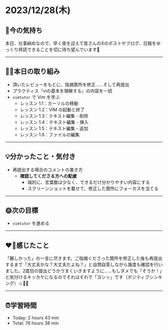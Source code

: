 # 2023/12/28(木)
## 🕺今の気持ち
本日、仕事納めなので、早く夜を迎えて皆さんのXのポストやブログ、日報をゆっくり拝読できることを切に待ち望んでいます🥹

---

## ✍🏻本日の取り組み
- 頂いたレビューをもとに、指摘箇所を修正......そして再提出
- プラクティス『viの基本を理解する』の内容を一読
- `vimtutor` で Vim を学ぶ
  - レッスン 1.1：カーソルの移動
  - レッスン 1.2：VIM の起動と終了
  - レッスン 1.3：テキスト編集 - 削除
  - レッスン 1.4：テキスト編集 - 挿入
  - レッスン 1.5：テキスト編集 - 追加
  - レッスン 1.6：ファイルの編集

---

## 💡分かったこと・気付き
- 再提出する場合のコメントの書き方
  - **確認してくださる方への配慮**
    - 端的に、言葉数は少なく、できるだけ分かりやすい内容にする
    - スクリーンショットを載せて、修正した箇所にフォーカスを当てる
---

## 🌞次の目標
- `vimtutor` を進める

---

## ❤️‍🔥感じたこと
「難しかった」の一言に尽きます。ご指摘くださった箇所を修正した後も再提出するまで「大丈夫かな？大丈夫だよね？」と自問自答しながら幾度も確認を行いました。2度目の提出どうかうまくいきますように......もしダメでも「そうか！」と気付けるキッカケになるのでそれはそれで「ヨシッ」です（ポジティブシンキング）☺️👍🏻

---

## ⏰学習時間
- Today: 2 hours 43 min
- Total: 76 hours 38 min
